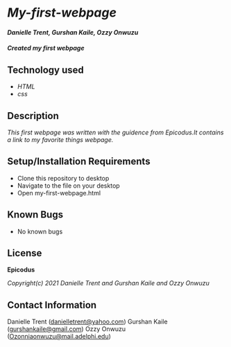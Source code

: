 # _My-first-webpage_

#### _Danielle Trent, Gurshan Kaile, Ozzy Onwuzu_

#### _Created my first webpage_

## Technology used
* _HTML_
* _css_

## Description

_This first webpage was written with the guidence from Epicodus.It contains a link to my favorite things webpage._

## Setup/Installation Requirements

* Clone this repository to desktop
* Navigate to the file on your desktop
* Open my-first-webpage.html

## Known Bugs

* No known bugs

## License

**Epicodus** 

_Copyright(c) 2021 Danielle Trent and Gurshan Kaile and Ozzy Onwuzu_ 

## Contact Information

Danielle Trent (danielletrent@yahoo.com)
Gurshan Kaile (gurshankaile@gmail.com)
Ozzy Onwuzu (Ozonniaonwuzu@mail.adelphi.edu)

